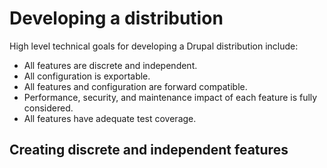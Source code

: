 # Developing a distribution

High level technical goals for developing a Drupal distribution include:

* All features are discrete and independent.
* All configuration is exportable.
* All features and configuration are forward compatible.
* Performance, security, and maintenance impact of each feature is fully considered.
* All features have adequate test coverage.

## Creating discrete and independent features